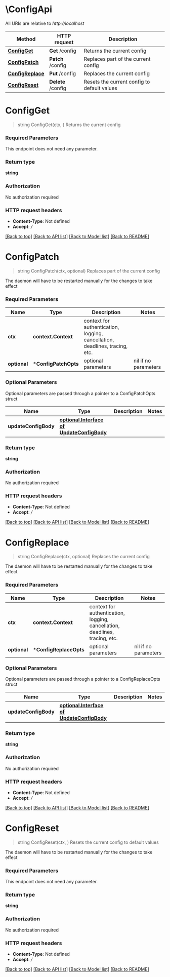 # \ConfigApi

All URIs are relative to *http://localhost*

Method | HTTP request | Description
------------- | ------------- | -------------
[**ConfigGet**](ConfigApi.md#ConfigGet) | **Get** /config | Returns the current config
[**ConfigPatch**](ConfigApi.md#ConfigPatch) | **Patch** /config | Replaces part of the current config
[**ConfigReplace**](ConfigApi.md#ConfigReplace) | **Put** /config | Replaces the current config
[**ConfigReset**](ConfigApi.md#ConfigReset) | **Delete** /config | Resets the current config to default values


# **ConfigGet**
> string ConfigGet(ctx, )
Returns the current config

### Required Parameters
This endpoint does not need any parameter.

### Return type

**string**

### Authorization

No authorization required

### HTTP request headers

 - **Content-Type**: Not defined
 - **Accept**: */*

[[Back to top]](#) [[Back to API list]](../README.md#documentation-for-api-endpoints) [[Back to Model list]](../README.md#documentation-for-models) [[Back to README]](../README.md)

# **ConfigPatch**
> string ConfigPatch(ctx, optional)
Replaces part of the current config

The daemon will have to be restarted manually for the changes to take effect

### Required Parameters

Name | Type | Description  | Notes
------------- | ------------- | ------------- | -------------
 **ctx** | **context.Context** | context for authentication, logging, cancellation, deadlines, tracing, etc.
 **optional** | ***ConfigPatchOpts** | optional parameters | nil if no parameters

### Optional Parameters
Optional parameters are passed through a pointer to a ConfigPatchOpts struct

Name | Type | Description  | Notes
------------- | ------------- | ------------- | -------------
 **updateConfigBody** | [**optional.Interface of UpdateConfigBody**](UpdateConfigBody.md)|  | 

### Return type

**string**

### Authorization

No authorization required

### HTTP request headers

 - **Content-Type**: Not defined
 - **Accept**: */*

[[Back to top]](#) [[Back to API list]](../README.md#documentation-for-api-endpoints) [[Back to Model list]](../README.md#documentation-for-models) [[Back to README]](../README.md)

# **ConfigReplace**
> string ConfigReplace(ctx, optional)
Replaces the current config

The daemon will have to be restarted manually for the changes to take effect

### Required Parameters

Name | Type | Description  | Notes
------------- | ------------- | ------------- | -------------
 **ctx** | **context.Context** | context for authentication, logging, cancellation, deadlines, tracing, etc.
 **optional** | ***ConfigReplaceOpts** | optional parameters | nil if no parameters

### Optional Parameters
Optional parameters are passed through a pointer to a ConfigReplaceOpts struct

Name | Type | Description  | Notes
------------- | ------------- | ------------- | -------------
 **updateConfigBody** | [**optional.Interface of UpdateConfigBody**](UpdateConfigBody.md)|  | 

### Return type

**string**

### Authorization

No authorization required

### HTTP request headers

 - **Content-Type**: Not defined
 - **Accept**: */*

[[Back to top]](#) [[Back to API list]](../README.md#documentation-for-api-endpoints) [[Back to Model list]](../README.md#documentation-for-models) [[Back to README]](../README.md)

# **ConfigReset**
> string ConfigReset(ctx, )
Resets the current config to default values

The daemon will have to be restarted manually for the changes to take effect

### Required Parameters
This endpoint does not need any parameter.

### Return type

**string**

### Authorization

No authorization required

### HTTP request headers

 - **Content-Type**: Not defined
 - **Accept**: */*

[[Back to top]](#) [[Back to API list]](../README.md#documentation-for-api-endpoints) [[Back to Model list]](../README.md#documentation-for-models) [[Back to README]](../README.md)

